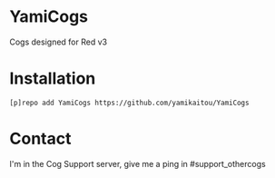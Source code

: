 # YamiCogs
Cogs designed for Red v3

# Installation
`[p]repo add YamiCogs https://github.com/yamikaitou/YamiCogs`

# Contact
I'm in the Cog Support server, give me a ping in #support_othercogs